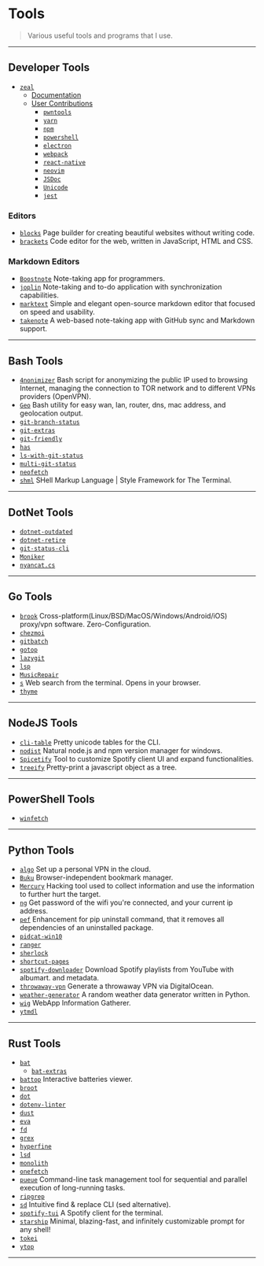 # Tools

> Various useful tools and programs that I use.

---

## Developer Tools

* [`zeal`](https://github.com/zealdocs/zeal)
  * [Documentation](https://zealdocs.org/usage.html)
  * [User Contributions](https://zealusercontributions.herokuapp.com/)
    * [`pwntools`](https://zealusercontributions.herokuapp.com/docsets/pwntools.xml)
    * [`yarn`](https://zealusercontributions.herokuapp.com/docsets/Yarn.xml)
    * [`npm`](https://zealusercontributions.herokuapp.com/docsets/npm.xml)
    * [`powershell`](https://zealusercontributions.herokuapp.com/docsets/Powershell.xml)
    * [`electron`](https://zealusercontributions.herokuapp.com/docsets/electron.xml)
    * [`webpack`](https://zealusercontributions.herokuapp.com/docsets/webpack.xml)
    * [`react-native`](https://zealusercontributions.herokuapp.com/docsets/React_Native.xml)
    * [`neovim`](https://zealusercontributions.herokuapp.com/docsets/Neovim.xml)
    * [`JSDoc`](https://zealusercontributions.herokuapp.com/docsets/JSDoc.xml)
    * [`Unicode`](https://zealusercontributions.herokuapp.com/docsets/UnicodeCharacters.xml)
    * [`jest`](https://zealusercontributions.herokuapp.com/docsets/Jest.xml)

### Editors

* [`blocks`](https://github.com/blocks/blocks) Page builder for creating beautiful websites without writing code.
* [`brackets`](https://github.com/adobe/brackets) Code editor for the web, written in JavaScript, HTML and CSS.

### Markdown Editors

* [`Boostnote`](https://github.com/BoostIO/Boostnote) Note-taking app for programmers.
* [`joplin`](https://github.com/laurent22/joplin) Note-taking and to-do application with synchronization capabilities.
* [`marktext`](https://github.com/marktext/marktext) Simple and elegant open-source markdown editor that focused on speed and usability.
* [`takenote`](https://github.com/taniarascia/takenote) A web-based note-taking app with GitHub sync and Markdown support.

---

## Bash Tools

* [`4nonimizer`](https://github.com/Hackplayers/4nonimizer) Bash script for anonymizing the public IP used to browsing Internet, managing the connection to TOR network and to different VPNs providers (OpenVPN).
* [`Geo`](https://github.com/jakewmeyer/Geo) Bash utility for easy wan, lan, router, dns, mac address, and geolocation output.
* [`git-branch-status`](https://github.com/bill-auger/git-branch-status)
* [`git-extras`](https://github.com/tj/git-extras)
* [`git-friendly`](https://github.com/jamiew/git-friendly)
* [`has`](https://github.com/kdabir/has)
* [`ls-with-git-status`](https://github.com/gerph/ls-with-git-status)
* [`multi-git-status`](https://github.com/fboender/multi-git-status)
* [`neofetch`](https://github.com/dylanaraps/neofetch/)
* [`shml`](https://github.com/odb/shml) SHell Markup Language | Style Framework for The Terminal.

---

## DotNet Tools

* [`dotnet-outdated`](https://github.com/jerriep/dotnet-outdated)
* [`dotnet-retire`](https://github.com/RetireNet/dotnet-retire)
* [`git-status-cli`](https://github.com/jerriep/git-status-cli)
* [`Moniker`](https://github.com/alexmg/Moniker)
* [`nyancat.cs`](https://github.com/nickvdyck/nyancat.cs)

---

## Go Tools

* [`brook`](https://github.com/txthinking/brook) Cross-platform(Linux/BSD/MacOS/Windows/Android/iOS) proxy/vpn software. Zero-Configuration.
* [`chezmoi`](https://github.com/twpayne/chezmoi)
* [`gitbatch`](https://github.com/isacikgoz/gitbatch)
* [`gotop`](https://github.com/xxxserxxx/gotop)
* [`lazygit`](https://github.com/jesseduffield/lazygit)
* [`lsp`](https://github.com/dborzov/lsp)
* [`MusicRepair`](https://github.com/kalbhor/MusicRepair)
* [`s`](https://github.com/zquestz/s) Web search from the terminal. Opens in your browser.
* [`thyme`](https://github.com/sourcegraph/thyme)

---

## NodeJS Tools

* [`cli-table`](https://github.com/Automattic/cli-table) Pretty unicode tables for the CLI.
* [`nodist`](https://github.com/nullivex/nodist) Natural node.js and npm version manager for windows.
* [`Spicetify`](https://github.com/khanhas/Spicetify) Tool to customize Spotify client UI and expand functionalities.
* [`treeify`](https://github.com/notatestuser/treeify) Pretty-print a javascript object as a tree.

---

## PowerShell Tools

* [`winfetch`](https://github.com/lptstr/winfetch/)

---

## Python Tools

* [`algo`](https://github.com/trailofbits/algo) Set up a personal VPN in the cloud.
* [`Buku`](https://github.com/jarun/Buku) Browser-independent bookmark manager.
* [`Mercury`](https://github.com/metachar/Mercury) Hacking tool used to collect information and use the information to further hurt the target.
* [`ng`](https://github.com/cls1991/ng) Get password of the wifi you're connected, and your current ip address.
* [`pef`](https://github.com/cls1991/pef) Enhancement for pip uninstall command, that it removes all dependencies of an uninstalled package.
* [`pidcat-win10`](https://github.com/patevs/pidcat-win10)
* [`ranger`](https://github.com/ranger/ranger)
* [`sherlock`](https://github.com/sherlock-project/sherlock)
* [`shortcut-pages`](https://github.com/mt-empty/shortcut-pages)
* [`spotify-downloader`](https://github.com/ritiek/spotify-downloader) Download Spotify playlists from YouTube with albumart. and metadata.
* [`throwaway-vpn`](https://github.com/danpilch/throwaway-vpn) Generate a throwaway VPN via DigitalOcean.
* [`weather-generator`](https://github.com/federicociner/weather-generator) A random weather data generator written in Python.
* [`wig`](https://github.com/jekyc/wig) WebApp Information Gatherer.
* [`ytmdl`](https://github.com/deepjyoti30/ytmdl)

---

## Rust Tools

* [`bat`](https://github.com/sharkdp/bat)
  * [`bat-extras`](https://github.com/eth-p/bat-extras)
* [`battop`](https://github.com/svartalf/rust-battop) Interactive batteries viewer.
* [`broot`](https://github.com/Canop/broot)
* [`dot`](https://github.com/ubnt-intrepid/dot)
* [`dotenv-linter`](https://github.com/mgrachev/dotenv-linter)
* [`dust`](https://github.com/bootandy/dust)
* [`eva`](https://github.com/NerdyPepper/eva)
* [`fd`](https://github.com/sharkdp/fd)
* [`grex`](https://github.com/pemistahl/grex)
* [`hyperfine`](https://github.com/sharkdp/hyperfine)
* [`lsd`](https://github.com/Peltoche/lsd)
* [`monolith`](https://github.com/Y2Z/monolith)
* [`onefetch`](https://github.com/o2sh/onefetch)
* [`pueue`](https://github.com/Nukesor/pueue) Command-line task management tool for sequential and parallel execution of long-running tasks.
* [`ripgrep`](https://github.com/BurntSushi/ripgrep)
* [`sd`](https://github.com/chmln/sd) Intuitive find & replace CLI (sed alternative).
* [`spotify-tui`](https://github.com/Rigellute/spotify-tui) A Spotify client for the terminal.
* [`starship`](https://github.com/starship/starship) Minimal, blazing-fast, and infinitely customizable prompt for any shell!
* [`tokei`](https://github.com/XAMPPRocky/tokei)
* [`ytop`](https://github.com/cjbassi/ytop)

---
